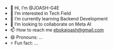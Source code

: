 - 👋 Hi, I’m @JOASH-G4E
- 👀 I’m interested in Tech Field
- 🌱 I’m currently learning Backend Development
- 💞️ I’m looking to collaborate on Meta AI
- 📫 How to reach me ebokajoash@gmail.com
- 😄 Pronouns: ...
- ⚡ Fun fact: ...

<!---
JOASH-G4E/JOASH-G4E is a ✨ special ✨ repository because its `README.md` (this file) appears on your GitHub profile.
You can click the Preview link to take a look at your changes.
--->
